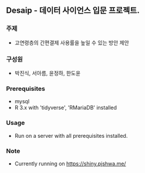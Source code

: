 ## Desaip - 데이터 사이언스 입문 프로젝트.

### 주제
- 고연령층의 간편결제 사용률을 높일 수 있는 방안 제안 

### 구성원
- 박진식, 서아름, 윤정하, 한도윤

### Prerequisites
- mysql
- R 3.x with 'tidyverse', 'RMariaDB' installed

### Usage
- Run on a server with all prerequisites installed.

### Note
- Currently running on https://shiny.pjshwa.me/

